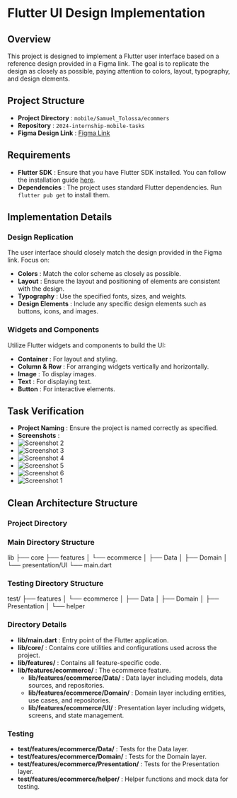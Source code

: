
# Flutter UI Design Implementation

## Overview

This project is designed to implement a Flutter user interface based on a reference design provided in a Figma link. The goal is to replicate the design as closely as possible, paying attention to colors, layout, typography, and design elements.

## Project Structure

* **Project Directory** : `mobile/Samuel_Tolossa/ecommers`
* **Repository** : `2024-internship-mobile-tasks`
* **Figma Design Link** : [Figma Link](https://www.figma.com/design/957Md2CrZ2B9KGjHy8RDcH/Internship?node-id=0-1&t=Yrw4etwCj3Z4NKCI-0)

## Requirements

* **Flutter SDK** : Ensure that you have Flutter SDK installed. You can follow the installation guide [here](https://flutter.dev/docs/get-started/install).
* **Dependencies** : The project uses standard Flutter dependencies. Run `flutter pub get` to install them.

## Implementation Details

### Design Replication

The user interface should closely match the design provided in the Figma link. Focus on:

* **Colors** : Match the color scheme as closely as possible.
* **Layout** : Ensure the layout and positioning of elements are consistent with the design.
* **Typography** : Use the specified fonts, sizes, and weights.
* **Design Elements** : Include any specific design elements such as buttons, icons, and images.

### Widgets and Components

Utilize Flutter widgets and components to build the UI:

* **Container** : For layout and styling.
* **Column & Row** : For arranging widgets vertically and horizontally.
* **Image** : To display images.
* **Text** : For displaying text.
* **Button** : For interactive elements.

## Task Verification

* **Project Naming** : Ensure the project is named correctly as specified.
* **Screenshots** :
* ![Screenshot 2](images/flutter_02.png)
* ![Screenshot 3](images/flutter_03.png)
* ![Screenshot 4](images/flutter_04.png)
* ![Screenshot 5](images/flutter_05.png)
* ![Screenshot 6](images/flutter_06.png)
* ![Screenshot 1](https://file+.vscode-resource.vscode-cdn.net/home/samuel/Documents/2024-internship-mobile-tasks-/Mobile/Samuel_Tolossa/images/flutter_01.png)

## Clean Architecture Structure

### Project Directory 

### Main Directory Structure

lib
├── core
├── features
│   └── ecommerce
│       ├── Data
│       ├── Domain
│       └── presentation/UI
└── main.dart

### Testing Directory Structure

test/
├── features
│   └── ecommerce
│       ├── Data
│       ├── Domain
│       ├── Presentation
│       └── helper

### Directory Details

* **lib/main.dart** : Entry point of the Flutter application.
* **lib/core/** : Contains core utilities and configurations used across the project.
* **lib/features/** : Contains all feature-specific code.
* **lib/features/ecommerce/** : The ecommerce feature.
  *  **lib/features/ecommerce/Data/** : Data layer including models, data sources, and repositories.
  *  **lib/features/ecommerce/Domain/** : Domain layer including entities, use cases, and repositories.
  *  **lib/features/ecommerce/UI/** : Presentation layer including widgets, screens, and state management.

### Testing

* **test/features/ecommerce/Data/** : Tests for the Data layer.
* **test/features/ecommerce/Domain/** : Tests for the Domain layer.
* **test/features/ecommerce/Presentation/** : Tests for the Presentation layer.
* **test/features/ecommerce/helper/** : Helper functions and mock data for testing.
